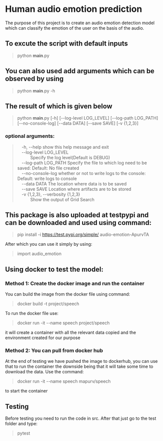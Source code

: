 # Human audio emotion prediction
The purpose of this project is to create an audio emotion detection model which can classify the emotion of the user on the basis of the audio.

## To excute the script with default inputs
  > python __main__.py

## You can also used add arguments which can be observed by using
  > python __main__.py -h

## The result of which is given below
  > python __main__.py [-h] [--log-level LOG_LEVEL] [--log-path LOG_PATH] [--no-console-log] [--data DATA] [--save SAVE] [-v {1,2,3}]
  
### optional arguments:  
> &ensp;&ensp;-h, --help            show this help message and exit  
> &ensp;&ensp;--log-level LOG_LEVEL  
&ensp;&ensp;&ensp;&ensp;&ensp;&ensp;Specify the log level(Default is DEBUG)  
> &ensp;&ensp;--log-path LOG_PATH   Specify the file to which log need to be saved: Default: No file created  
> &ensp;&ensp;--no-console-log      whether or not to write logs to the console: Default: write logs to console  
> &ensp;&ensp;--data DATA           The location where data is to be saved  
> &ensp;&ensp;--save SAVE           Location where artifacts are to be stored  
> &ensp;&ensp;-v {1,2,3}, --verbosity {1,2,3}  
&ensp;&ensp;&ensp;&ensp;&ensp;&ensp;Show the output of Grid Search  

## This package is also uploaded at testpypi and can be downloaded and used using command:
  > pip install -i https://test.pypi.org/simple/ audio-emotion-ApurvTA

After which you can use it simply by using:
  > import audio_emotion

## Using docker to test the model:

### Method 1: Create the docker image and run the container

You can build the image from the docker file using command:  
  > docker build -t project/speech

To run the docker file use:
  > docker run -it --name speech project/speech


it will create a container with all the relevant data copied and the environment created for
our purpose


### Method 2: You can pull from docker hub

At the end of testing we have pushed the image to dockerhub, you can use that to run the container
the downside being that it will take some time to download the data. Use the command:
  > docker run -it --name speech mapurv/speech


to start the container

## Testing
Before testing you need to run the code in src. After that just go to the test folder and type:
  > pytest

